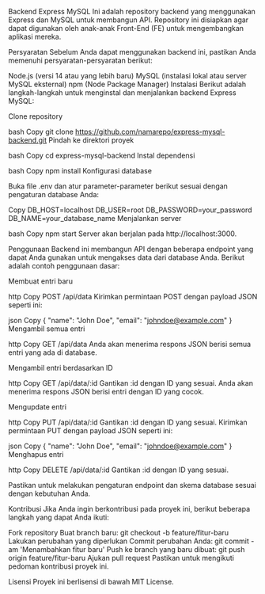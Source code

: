 Backend Express MySQL
Ini adalah repository backend yang menggunakan Express dan MySQL untuk membangun API. Repository ini disiapkan agar dapat digunakan oleh anak-anak Front-End (FE) untuk mengembangkan aplikasi mereka.

Persyaratan
Sebelum Anda dapat menggunakan backend ini, pastikan Anda memenuhi persyaratan-persyaratan berikut:

Node.js (versi 14 atau yang lebih baru)
MySQL (instalasi lokal atau server MySQL eksternal)
npm (Node Package Manager)
Instalasi
Berikut adalah langkah-langkah untuk menginstal dan menjalankan backend Express MySQL:

Clone repository

bash
Copy
git clone https://github.com/namarepo/express-mysql-backend.git
Pindah ke direktori proyek

bash
Copy
cd express-mysql-backend
Instal dependensi

bash
Copy
npm install
Konfigurasi database

Buka file .env dan atur parameter-parameter berikut sesuai dengan pengaturan database Anda:

Copy
DB_HOST=localhost
DB_USER=root
DB_PASSWORD=your_password
DB_NAME=your_database_name
Menjalankan server

bash
Copy
npm start
Server akan berjalan pada http://localhost:3000.

Penggunaan
Backend ini membangun API dengan beberapa endpoint yang dapat Anda gunakan untuk mengakses data dari database Anda. Berikut adalah contoh penggunaan dasar:

Membuat entri baru

http
Copy
POST /api/data
Kirimkan permintaan POST dengan payload JSON seperti ini:

json
Copy
{
  "name": "John Doe",
  "email": "johndoe@example.com"
}
Mengambil semua entri

http
Copy
GET /api/data
Anda akan menerima respons JSON berisi semua entri yang ada di database.

Mengambil entri berdasarkan ID

http
Copy
GET /api/data/:id
Gantikan :id dengan ID yang sesuai. Anda akan menerima respons JSON berisi entri dengan ID yang cocok.

Mengupdate entri

http
Copy
PUT /api/data/:id
Gantikan :id dengan ID yang sesuai. Kirimkan permintaan PUT dengan payload JSON seperti ini:

json
Copy
{
  "name": "John Doe",
  "email": "johndoe@example.com"
}
Menghapus entri

http
Copy
DELETE /api/data/:id
Gantikan :id dengan ID yang sesuai.

Pastikan untuk melakukan pengaturan endpoint dan skema database sesuai dengan kebutuhan Anda.

Kontribusi
Jika Anda ingin berkontribusi pada proyek ini, berikut beberapa langkah yang dapat Anda ikuti:

Fork repository
Buat branch baru: git checkout -b feature/fitur-baru
Lakukan perubahan yang diperlukan
Commit perubahan Anda: git commit -am 'Menambahkan fitur baru'
Push ke branch yang baru dibuat: git push origin feature/fitur-baru
Ajukan pull request
Pastikan untuk mengikuti pedoman kontribusi proyek ini.

Lisensi
Proyek ini berlisensi di bawah MIT License.